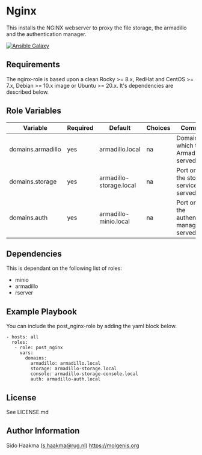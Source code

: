 Nginx
=========
This installs the NGINX webserver to proxy the file storage, the armadillo and the authentication manager.

[![Ansible Galaxy](https://img.shields.io/badge/ansible--galaxy-post_nginx-blue.svg)](https://galaxy.ansible.com/molgenis/armadillo/)

Requirements
------------
The nginx-role is based upon a clean Rocky >= 8.x, RedHat and CentOS >= 7.x, Debian >= 10.x image or Ubuntu >= 20.x. It's dependencies are described below.

Role Variables
--------------
| Variable          | Required | Default                 | Choices | Comments                                           |
|-------------------|----------|-------------------------|---------|----------------------------------------------------|
| domains.armadillo | yes      | armadillo.local         | na      | Domain on which the Armadillo is served            |
| domains.storage   | yes      | armadillo-storage.local | na      | Port on which the storage service is served        |
| domains.auth      | yes      | armadillo-minio.local   | na      | Port on which the authentication manager is served |

Dependencies
------------
This is dependant on the following list of roles:
- minio
- armadillo
- rserver

Example Playbook
----------------
You can include the post_nginx-role by adding the yaml block below.

    - hosts: all
      roles:
       - role: post_nginx
         vars:
           domains: 
             armadillo: armadillo.local
             storage: armadillo-storage.local
             console: armadillo-storage-console.local
             auth: armadillo-auth.local
           
License
-------
See LICENSE.md

Author Information
------------------
Sido Haakma (s.haakma@rug.nl)
https://molgenis.org